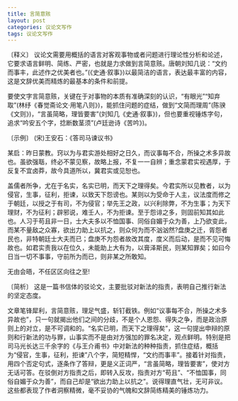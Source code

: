 ```yaml
---
title: 言简意赅
layout: post
categories: 议论文写作
tags: 议论文写作
---
```


〔释义〕 议论文需要用概括的语言对客观事物或者问题进行理论性分析和论述，它要求语言鲜明、简练、严密，也就是力求做到言简意赅。唐朝刘知几说：“文约而事丰，此述作之优美者也。”(《史通·叙事》)以最简洁的语言，表达最丰富的内容，这是文辞优美而精炼的最基本的条件和前提。

要使文字言简意赅，关键在于对事物的本质有准确深刻的认识，“有眼光”“知弃取”(林纾《春觉斋论文·用笔八则》)，能抓住问题的症结，做到“文简而理周”(陈骙《文则》)，“言虽简略，理皆要害”(刘知几《史通·叙事》)，但也要重视锤炼字句，追求“吟安五个字，捻断数茎须”(卢廷逊诗《苦吟》)。

〔示例〕 (宋)王安石：《答司马谏议书》

某启：昨日蒙教。窍以为与君实游处相好之日久，而议事每不合，所操之术多异故也。虽欲强聒，终必不蒙见察，故略上报，不复一一自辨；重念蒙君实视遇厚，于反复不宜卤莽，故今具道所以，冀君实或见恕也。

盖儒者所争，尤在于名实，名实已明，而天下之理得矣。今君实所以见教者，以为侵官，生事，征利，拒谏，以致天下怨谤也。某则以为受命于人主，议法度而修之于朝廷，以授之于有司，不为侵官；举先王之政，以兴利除弊，不为生事；为天下理财，不为征利；辟邪说，难壬人，不为拒谏。至于怨诽之多，则固前知其如此也。人习于苟且非一日，士大夫多以不恤国事、同俗自媚于众为善，上乃欲变此，而某不量敌之众寡，欲出力助上以抗之，则众何为而不汹汹然?盘庚之迁，胥怨者民也，非特朝廷士大夫而已；盘庚不为怨者故改其度，度义而后动，是而不见可悔故也。如君实责我以在位久，未能助上大有为，以膏泽斯民，则某知罪矣；如曰今日当一切不事事，守前所为而已，则非某之所敢知。

无由会晤，不任区区向往之至!

〔简析〕 这是一篇书信体的驳论文，主要批驳对新法的指责，表明自己推行新法的坚定态度。

文章笔锋犀利，言简意赅，理足气盛，斩钉截铁。例如“议事每不合，所操之术多异故也”，只一句就揭出他们之间的分歧，不是个人恩怨、得失之争，而是政治原则上的对立，是不可调和的。“名实已明，而天下之理得矣”，这一句提出申辩的原则和行新法的功与罪，山事实而不是由对方强加的罪名决定，观点鲜明。特别是把司马光长达三千余字的《与王介甫书》中对新法的种种指责，抓住症结，概括为“侵官，生事，征利，拒谏”八个字，简短精悍，“文约而事丰”。接着针对指责，用四个否定句式，逐条作了答辩，更是义正词严，“言虽简略，理皆要害”，使对方无话可答。在驳倒对方指责之后，即转入反攻，指责对方“苟且”、“不恤国事，同俗自媚于众为善”，而自己却是“欲出力助上以抗之”。说得理直气壮，无可非议。这些都表现了作者洞察精微，毫不妥协的气魄和文辞简练精美的锤炼功力。 